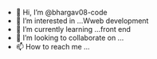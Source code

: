 - 👋 Hi, I’m @bhargav08-code
- 👀 I’m interested in ...Wweb development
- 🌱 I’m currently learning ...front end 
- 💞️ I’m looking to collaborate on ...
- 📫 How to reach me ...

<!---
bhargav08-code/bhargav08-code is a ✨ special ✨ repository because its `README.md` (this file) appears on your GitHub profile.
You can click the Preview link to take a look at your changes.
--->
